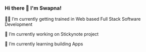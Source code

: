 ### Hi there 👋 I'm Swapna!

👩‍💻 I’m currently getting trained in Web based Full Stack Software Development 

🔭 I’m currently working on Stickynote project

🌱 I’m currently learning building Apps


<!--
**SPchalil/SPchalil** is a ✨ _special_ ✨ repository because its `README.md` (this file) appears on your GitHub profile.

Here are some ideas to get you started:

- 🔭 I’m currently working on Full Stack software development project...
- 🌱 I’m currently learning App development...
- 👯 I’m looking to collaborate on ...
- 🤔 I’m looking for help with ...
- 💬 Ask me about ...
- 📫 How to reach me: ...
- 😄 Pronouns: ...
- ⚡ Fun fact: ...
-->
